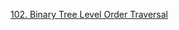 [102. Binary Tree Level Order Traversal](https://leetcode.com/problems/binary-tree-level-order-traversal/)
